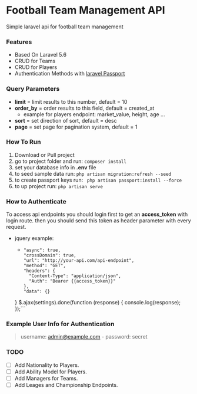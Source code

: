 # Football Team Management API
Simple laravel api for football team management

### Features

- Based On Laravel 5.6 
- CRUD for Teams
- CRUD for Players
- Authentication Methods with [laravel Passport](https://laravel.com/docs/5.6/passport)

### Query Parameters

- **limit** = limit results to this number, default = 10
- **order_by** = order results to this field, default = created_at
  - example for players endpoint: market_value, height, age ...
- **sort** = set direction of sort, default = desc
- **page** = set page for pagination system, default = 1


### How To Run

1. Download or Pull project
2. go to project folder and run: ``` composer install ```
3. set your database info in **.env** file
4. to seed sample data run: ``` php artisan migration:refresh --seed ```
5. to create passport keys run: ``` php artisan passport:install --force```
5. to up project run: ``` php artisan serve ```

### How to Authenticate

To access api endpoints you should login first to get an **access_token** with login route. then you should send this token as header parameter with every request.
- jquery example:
  - ```var settings = {
    "async": true,
    "crossDomain": true,
    "url": "http://your-api.com/api-endpoint",
    "method": "GET",
    "headers": {
      "Content-Type": "application/json",
      "Auth": "Bearer {{access_token}}"
    },
    "data": {}
  }
  $.ajax(settings).done(function (response) {
    console.log(response);
  });``` 

### Example User Info for Authentication

> username: admin@example.com - password: secret

### TODO

- [ ] Add Nationality to Players.
- [ ] Add Ability Model for Players.
- [ ] Add Managers for Teams.
- [ ] Add Leages and Championship Endpoints.